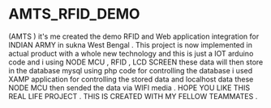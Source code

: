 # AMTS_RFID_DEMO
(AMTS ) it's me created the demo RFID and Web application integration for INDIAN ARMY in sukna West Bengal .
This project is now implemented in actual product with a whole new technology and this is just a IOT arduino code and i using NODE MCU , RFID , LCD SCREEN these data will then store in the database mysql using php code for controlling the database i used XAMP application for controlling the stored data and localhost data these NODE MCU then sended the data via WIFI media .
HOPE YOU LIKE THIS REAL LIFE PROJECT . 
THIS IS CREATED WITH MY FELLOW TEAMMATES .
